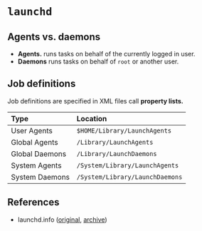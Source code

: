 # `launchd`

## Agents vs. daemons

- **Agents.** runs tasks on behalf of the currently logged in user.
- **Daemons** runs tasks on behalf of `root` or another user.

## Job definitions

Job definitions are specified in XML files call **property lists.**

|Type|Location|
|:---|:-------|
|User Agents|`$HOME/Library/LaunchAgents`|
|Global Agents|`/Library/LaunchAgents`|
|Global Daemons|`/Library/LaunchDaemons`|
|System Agents|`/System/Library/LaunchAgents`|
|System Daemons|`/System/Library/LaunchDaemons`|


## References
- launchd.info ([original](https://www.launchd.info/), [archive]())